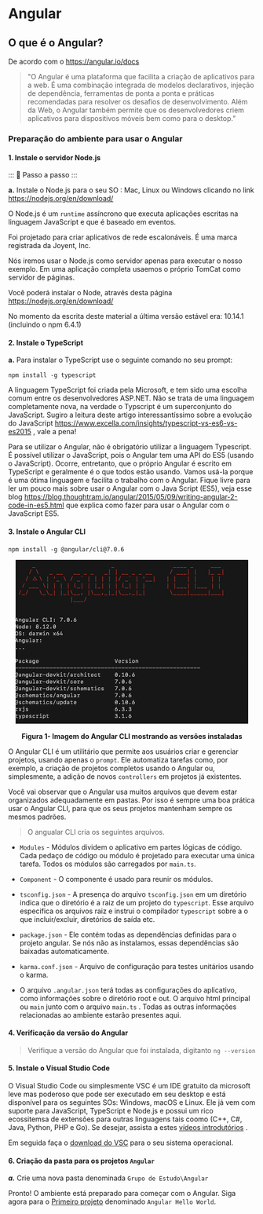 # Angular 
## O que é o Angular?

De acordo com o https://angular.io/docs 

> "O Angular é uma plataforma que facilita a criação de aplicativos para a web. É uma combinação integrada de modelos declarativos, injeção de dependência, ferramentas de ponta a ponta e práticas recomendadas para resolver os desafios de desenvolvimento. Além da Web, o Angular também permite que os desenvolvedores criem aplicativos  para  dispositivos móveis bem como para o desktop." 
### Preparação do ambiente para usar o Angular


#### 1. Instale o servidor Node.js 



::: :walking: Passo a passo :::

**a.** Instale o Node.js para o seu SO : Mac, Linux ou Windows clicando no link https://nodejs.org/en/download/

O Node.js é um `runtime` assíncrono que executa aplicações escritas na linguagem JavaScript e que é  baseado em eventos. 

Foi projetado para criar aplicativos de rede escalonáveis. É uma marca registrada da Joyent, Inc.

Nós iremos usar o Node.js como servidor apenas para executar o nosso exemplo. Em uma aplicação completa usaemos o próprio TomCat como servidor de páginas.

Você poderá instalar o Node, através desta página https://nodejs.org/en/download/

No momento da escrita deste material a última versão estável era: 10.14.1 (incluindo o npm 6.4.1)

#### 2. Instale o TypeScript 

**a.** Para instalar o TypeScript use o seguinte comando no seu prompt:

```
npm install -g typescript
```

A linguagem TypeScript foi criada pela Microsoft, e tem sido uma escolha comum entre os desenvolvedores ASP.NET. Não se trata de uma linguagem completamente nova, na verdade o Typscript é um superconjunto do JavaScript. Sugiro a leitura deste artigo interessantíssimo sobre a evolução do JavaScript https://www.excella.com/insights/typescript-vs-es6-vs-es2015 , vale a pena!

Para se utilizar o Angular, não é obrigatório utilizar a  linguagem Typescript. É possível utilizar o JavaScript, pois o Angular tem uma API do ES5 (usando o JavaScript). Ocorre, entretanto, que  o próprio Angular é escrito em TypeScript e geralmente é o que todos estão usando. Vamos usá-la  porque é uma ótima linguagem e facilita o trabalho com o Angular. 
Fique livre para ler um pouco mais sobre usar o Angular com o Java Script (ES5), veja esse blog https://blog.thoughtram.io/angular/2015/05/09/writing-angular-2-code-in-es5.html que explica como fazer para usar o Angular com o JavaScript ES5.

#### 3. Instale o Angular CLI

```
npm install -g @angular/cli@7.0.6
```
<p align="center">
  <img src="imagens/AnglularCli.png" alt="Imagem do Angula CLI">
</p>
<p align="center">
   <strong>Figura 1- Imagem do Angular CLI mostrando as versões instaladas</strong> 
</p>

O Angular CLI é um utilitário que permite aos usuários criar e gerenciar projetos, usando apenas o `prompt`. Ele automatiza tarefas como, por exemplo, a criação de projetos completos usando o Angular ou, simplesmente, a adição de novos `controllers` em projetos já existentes. 

Você vai observar que o Angular usa muitos arquivos que devem estar organizados adequadamente em pastas. Por isso é sempre uma boa prática usar o Angular CLI, para que os seus projetos mantenham sempre os mesmos padrões.

> O angualar CLI cria os seguintes arquivos.

- `Modules` - Módulos dividem o aplicativo em partes lógicas de código. Cada pedaço de código ou módulo é projetado para executar uma única tarefa. Todos os módulos são carregados por `main.ts`.

- `Component` - O componente é usado para reunir os módulos.

- `tsconfig.json` - A presença do arquivo `tsconfig.json` em um diretório indica que o diretório é a raiz de um projeto do `typescript`. Esse arquivo especifica os arquivos raiz e  instrui o compilador `typescript` sobre a o que incluir/excluir, diretórios de saída etc.

- `package.json` - Ele contém todas as dependências definidas para o projeto angular. Se  nós não as instalamos, essas dependências são baixadas automaticamente.

- `karma.conf.json` - Arquivo de configuração para testes unitários usando o karma.

- O arquivo `.angular.json` terá todas as configurações do aplicativo, como informações sobre o diretório root e out. O arquivo html principal ou `main` junto com o arquivo `main.ts` . Todas as outras informações relacionadas ao ambiente estarão presentes aqui.

#### 4. Verificação da  versão do Angular 

> Verifique a versão do Angular que foi instalada, digitanto `ng --version`

#### 5. Instale o Visual Studio Code 

O Visual Studio Code ou simplesmente VSC é um IDE gratuito da microsoft leve mas poderoso que pode ser executado em seu desktop e está disponível para os seguintes SOs: Windows, macOS e Linux. Ele já vem com suporte para  JavaScript, TypeScript e Node.js e possui um rico ecossitemsa de extensões para outras linguagens tais coomo (C++, C#, Java, Python, PHP e Go). Se desejar, assista a estes [vídeos introdutórios](https://code.visualstudio.com/docs/getstarted/introvideos) .



Em seguida faça o [download do VSC](https://code.visualstudio.com/download) para o seu sistema operacional.


#### 6. Criação da pasta para os projetos `Angular` 


***a.*** Crie uma nova  pasta denominada `Grupo de Estudo\Angular` 

Pronto! O ambiente está preparado para começar com o Angular. Siga agora para o  [Primeiro projeto](angular-hello-world/README.md) denominado `Angular Hello World`.